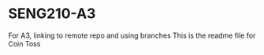 # SENG210-A3
For A3, linking to remote repo and using branches
This is the readme file for Coin Toss

